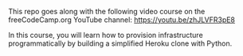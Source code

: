 This repo goes along with the following video course on the freeCodeCamp.org YouTube channel: https://youtu.be/zhJLVFR3pE8 

In this course, you will learn how to provision infrastructure programmatically by building a simplified Heroku clone with Python.
